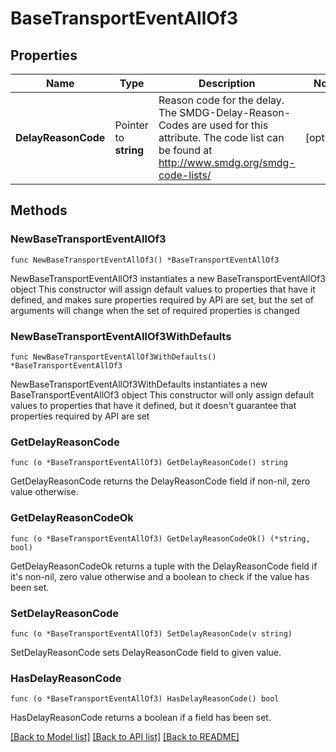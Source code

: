 # BaseTransportEventAllOf3

## Properties

Name | Type | Description | Notes
------------ | ------------- | ------------- | -------------
**DelayReasonCode** | Pointer to **string** | Reason code for the delay. The SMDG-Delay-Reason-Codes are used for this attribute. The code list can be found at http://www.smdg.org/smdg-code-lists/ | [optional] 

## Methods

### NewBaseTransportEventAllOf3

`func NewBaseTransportEventAllOf3() *BaseTransportEventAllOf3`

NewBaseTransportEventAllOf3 instantiates a new BaseTransportEventAllOf3 object
This constructor will assign default values to properties that have it defined,
and makes sure properties required by API are set, but the set of arguments
will change when the set of required properties is changed

### NewBaseTransportEventAllOf3WithDefaults

`func NewBaseTransportEventAllOf3WithDefaults() *BaseTransportEventAllOf3`

NewBaseTransportEventAllOf3WithDefaults instantiates a new BaseTransportEventAllOf3 object
This constructor will only assign default values to properties that have it defined,
but it doesn't guarantee that properties required by API are set

### GetDelayReasonCode

`func (o *BaseTransportEventAllOf3) GetDelayReasonCode() string`

GetDelayReasonCode returns the DelayReasonCode field if non-nil, zero value otherwise.

### GetDelayReasonCodeOk

`func (o *BaseTransportEventAllOf3) GetDelayReasonCodeOk() (*string, bool)`

GetDelayReasonCodeOk returns a tuple with the DelayReasonCode field if it's non-nil, zero value otherwise
and a boolean to check if the value has been set.

### SetDelayReasonCode

`func (o *BaseTransportEventAllOf3) SetDelayReasonCode(v string)`

SetDelayReasonCode sets DelayReasonCode field to given value.

### HasDelayReasonCode

`func (o *BaseTransportEventAllOf3) HasDelayReasonCode() bool`

HasDelayReasonCode returns a boolean if a field has been set.


[[Back to Model list]](../README.md#documentation-for-models) [[Back to API list]](../README.md#documentation-for-api-endpoints) [[Back to README]](../README.md)



